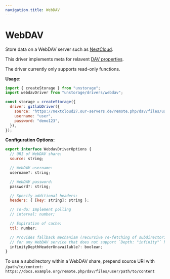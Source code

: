 ```yaml
---
navigation.title: WebDAV
---
```


# WebDAV

Store data on a WebDAV server such as [NextCloud](https://nextcloud.com/).

This driver implements meta for relavent [DAV properties](http://www.webdav.org/specs/rfc4918.html#dav.properties).

The driver currently only supports read-only functions.

**Usage:**

```js
import { createStorage } from "unstorage";
import webdavDriver from "unstorage/drivers/webdav";

const storage = createStorage({
  driver: gitlabDriver({
    source: "https://nextcloud27.our-servers.de/remote.php/dav/files/user",
    username: "user",
    password: "demo123",
  }),
});
```

**Configuration Options:**

```js
export interface WebdavDriverOptions {
  // URI of WebDAV share:
  source: string;

  // WebDAV username:
  username?: string;

  // WebDAV password:
  password?: string;

  // Specify additional headers:
  headers: { [key: string]: string };

  // To-do: Implement polling
  // interval: number;

  // Expiration of cache:
  ttl: number;

  // Provides fallback mechanism (recursive re-fetching of subdirectories)
  // for any WebDAV service that does not support `Depth: "infinity"` header:
  infinityDepthHeaderUnavailable?: boolean;
}
```

To use a subdirectory within a WebDAV share, prepend source URI with `/path/to/content`:
`https://docs.example.org/remote.php/dav/files/user/path/to/content`
